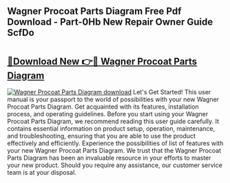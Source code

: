 ## Wagner Procoat Parts Diagram Free Pdf Download - Part-0Hb New Repair Owner Guide ScfDo

# <h2><a href="http://dft5x6n.blite.top/?on=Wagner+Procoat+Parts+Diagram">🔗Download New 👉🔴 Wagner Procoat Parts Diagram</a></h2>

[![Wagner Procoat Parts Diagram download](https://i.imgur.com/lujVjoI.png)](http://dft5x6n.blite.top/?on=Wagner+Procoat+Parts+Diagram)
Let's Get Started! This user manual is your passport to the world of possibilities with your new Wagner Procoat Parts Diagram. Get acquainted with its features, installation process, and operating guidelines. Before you start using your Wagner Procoat Parts Diagram, we recommend reading this user guide carefully. It contains essential information on product setup, operation, maintenance, and troubleshooting, ensuring that you are able to use the product effectively and efficiently. Experience the possibilities of list of features with your new Wagner Procoat Parts Diagram. We trust that the Wagner Procoat Parts Diagram has been an invaluable resource in your efforts to master your new product. Should you require any assistance, our customer service team is at your disposal.
